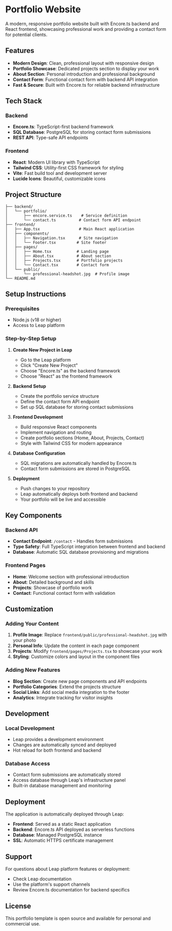 # Portfolio Website

A modern, responsive portfolio website built with Encore.ts backend and React frontend, showcasing professional work and providing a contact form for potential clients.

## Features

- **Modern Design**: Clean, professional layout with responsive design
- **Portfolio Showcase**: Dedicated projects section to display your work
- **About Section**: Personal introduction and professional background
- **Contact Form**: Functional contact form with backend API integration
- **Fast & Secure**: Built with Encore.ts for reliable backend infrastructure

## Tech Stack

### Backend
- **Encore.ts**: TypeScript-first backend framework
- **SQL Database**: PostgreSQL for storing contact form submissions
- **REST API**: Type-safe API endpoints

### Frontend
- **React**: Modern UI library with TypeScript
- **Tailwind CSS**: Utility-first CSS framework for styling
- **Vite**: Fast build tool and development server
- **Lucide Icons**: Beautiful, customizable icons

## Project Structure

```
├── backend/
│   └── portfolio/
│       ├── encore.service.ts    # Service definition
│       └── contact.ts          # Contact form API endpoint
├── frontend/
│   ├── App.tsx                 # Main React application
│   ├── components/
│   │   ├── Navigation.tsx      # Site navigation
│   │   └── Footer.tsx         # Site footer
│   ├── pages/
│   │   ├── Home.tsx           # Landing page
│   │   ├── About.tsx          # About section
│   │   ├── Projects.tsx       # Portfolio projects
│   │   └── Contact.tsx        # Contact form
│   └── public/
│       └── professional-headshot.jpg  # Profile image
└── README.md
```

## Setup Instructions

### Prerequisites
- Node.js (v18 or higher)
- Access to Leap platform

### Step-by-Step Setup

1. **Create New Project in Leap**
   - Go to the Leap platform
   - Click "Create New Project"
   - Choose "Encore.ts" as the backend framework
   - Choose "React" as the frontend framework

2. **Backend Setup**
   - Create the portfolio service structure
   - Define the contact form API endpoint
   - Set up SQL database for storing contact submissions

3. **Frontend Development**
   - Build responsive React components
   - Implement navigation and routing
   - Create portfolio sections (Home, About, Projects, Contact)
   - Style with Tailwind CSS for modern appearance

4. **Database Configuration**
   - SQL migrations are automatically handled by Encore.ts
   - Contact form submissions are stored in PostgreSQL

5. **Deployment**
   - Push changes to your repository
   - Leap automatically deploys both frontend and backend
   - Your portfolio will be live and accessible

## Key Components

### Backend API
- **Contact Endpoint**: `/contact` - Handles form submissions
- **Type Safety**: Full TypeScript integration between frontend and backend
- **Database**: Automatic SQL database provisioning and migrations

### Frontend Pages
- **Home**: Welcome section with professional introduction
- **About**: Detailed background and skills
- **Projects**: Showcase of portfolio work
- **Contact**: Functional contact form with validation

## Customization

### Adding Your Content
1. **Profile Image**: Replace `frontend/public/professional-headshot.jpg` with your photo
2. **Personal Info**: Update the content in each page component
3. **Projects**: Modify `frontend/pages/Projects.tsx` to showcase your work
4. **Styling**: Customize colors and layout in the component files

### Adding New Features
- **Blog Section**: Create new page components and API endpoints
- **Portfolio Categories**: Extend the projects structure
- **Social Links**: Add social media integration to the footer
- **Analytics**: Integrate tracking for visitor insights

## Development

### Local Development
- Leap provides a development environment
- Changes are automatically synced and deployed
- Hot reload for both frontend and backend

### Database Access
- Contact form submissions are automatically stored
- Access database through Leap's infrastructure panel
- Built-in database management and monitoring

## Deployment

The application is automatically deployed through Leap:
- **Frontend**: Served as a static React application
- **Backend**: Encore.ts API deployed as serverless functions
- **Database**: Managed PostgreSQL instance
- **SSL**: Automatic HTTPS certificate management

## Support

For questions about Leap platform features or deployment:
- Check Leap documentation
- Use the platform's support channels
- Review Encore.ts documentation for backend specifics

## License

This portfolio template is open source and available for personal and commercial use.
